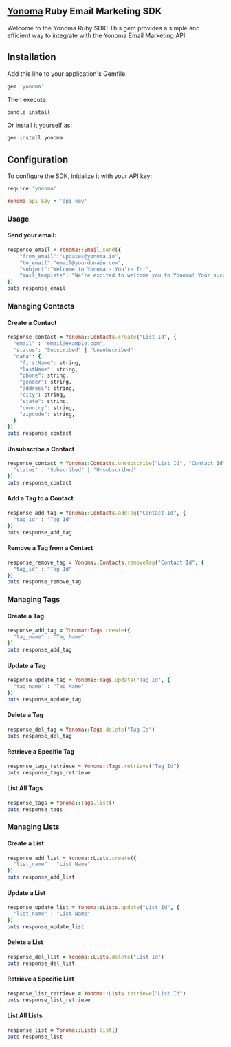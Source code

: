 ## [Yonoma](https://yonoma.io/) Ruby Email Marketing SDK

Welcome to the Yonoma Ruby SDK! This gem provides a simple and efficient way to integrate with the Yonoma Email Marketing API.

## Installation

Add this line to your application's Gemfile:

```ruby
gem 'yonoma'
```

Then execute:

```sh
bundle install
```

Or install it yourself as:

```sh
gem install yonoma
```

## Configuration

To configure the SDK, initialize it with your API key:

```ruby
require 'yonoma'

Yonoma.api_key = 'api_key'
```

### Usage
#### Send your email:
```ruby
response_email = Yonoma::Email.send({
    "from_email":"updates@yonoma.io",
    "to_email":"email@yourdomain.com",
    "subject":"Welcome to Yonoma - You're In!",
    "mail_template": "We're excited to welcome you to Yonoma! Your successful signup marks the beginning of what we hope will be an exceptional journey."
})
puts response_email
```
### Managing Contacts

#### Create a Contact
```ruby
response_contact = Yonoma::Contacts.create("List Id", {
  "email" : "email@example.com",
  "status": "Subscribed" | "Unsubscribed"
  "data": {
    "firstName": string,
    "lastName": string,
    "phone": string,
    "gender": string,
    "address": string,
    "city": string,
    "state": string,
    "country": string,
    "zipcode": string,
  }
})
puts response_contact
```

#### Unsubscribe a Contact
```ruby
response_contact = Yonoma::Contacts.unsubscribe("List Id", "Contact Id", {
  "status" : "Subscribed" | "Unsubscribed"
})
puts response_contact
```

#### Add a Tag to a Contact
```ruby
response_add_tag = Yonoma::Contacts.addTag("Contact Id", {
  "tag_id" : "Tag Id"
})
puts response_add_tag
```

#### Remove a Tag from a Contact
```ruby
response_remove_tag = Yonoma::Contacts.removeTag("Contact Id", {
  "tag_id" : "Tag Id"
})
puts response_remove_tag
```

### Managing Tags

#### Create a Tag
```ruby
response_add_tag = Yonoma::Tags.create({
  "tag_name" : "Tag Name"
})
puts response_add_tag
```

#### Update a Tag
```ruby
response_update_tag = Yonoma::Tags.update("Tag Id", {
  "tag_name" : "Tag Name"
})
puts response_update_tag
```

#### Delete a Tag
```ruby
response_del_tag = Yonoma::Tags.delete("Tag Id")
puts response_del_tag
```

#### Retrieve a Specific Tag
```ruby
response_tags_retrieve = Yonoma::Tags.retrieve("Tag Id")
puts response_tags_retrieve
```

#### List All Tags
```ruby
response_tags = Yonoma::Tags.list()
puts response_tags
```

### Managing Lists

#### Create a List
```ruby
response_add_list = Yonoma::Lists.create({
  "list_name" : "List Name"
})
puts response_add_list
```

#### Update a List
```ruby
response_update_list = Yonoma::Lists.update("List Id", {
  "list_name" : "List Name"
})
puts response_update_list
```

#### Delete a List
```ruby
response_del_list = Yonoma::Lists.delete("List Id")
puts response_del_list
```

#### Retrieve a Specific List
```ruby
response_list_retrieve = Yonoma::Lists.retrieve("List Id")
puts response_list_retrieve
```

#### List All Lists
```ruby
response_list = Yonoma::Lists.list()
puts response_list
```
